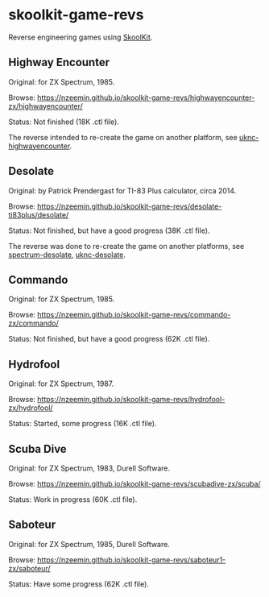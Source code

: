 # skoolkit-game-revs
Reverse engineering games using [SkoolKit](https://github.com/skoolkid/skoolkit).


## Highway Encounter

Original: for ZX Spectrum, 1985.

Browse: https://nzeemin.github.io/skoolkit-game-revs/highwayencounter-zx/highwayencounter/

Status: Not finished (18K .ctl file).

The reverse intended to re-create the game on another platform,
see [uknc-highwayencounter](https://github.com/nzeemin/uknc-highwayencounter).


## Desolate

Original: by Patrick Prendergast for TI-83 Plus calculator, circa 2014.

Browse: https://nzeemin.github.io/skoolkit-game-revs/desolate-ti83plus/desolate/

Status: Not finished, but have a good progress (38K .ctl file).

The reverse was done to re-create the game on another platforms,
see [spectrum-desolate](https://github.com/nzeemin/spectrum-desolate), [uknc-desolate](https://github.com/nzeemin/uknc-desolate).


## Commando

Original: for ZX Spectrum, 1985.

Browse: https://nzeemin.github.io/skoolkit-game-revs/commando-zx/commando/

Status: Not finished, but have a good progress (62K .ctl file).


## Hydrofool

Original: for ZX Spectrum, 1987.

Browse: https://nzeemin.github.io/skoolkit-game-revs/hydrofool-zx/hydrofool/

Status: Started, some progress (16K .ctl file).


## Scuba Dive

Original: for ZX Spectrum, 1983, Durell Software.

Browse: https://nzeemin.github.io/skoolkit-game-revs/scubadive-zx/scuba/

Status: Work in progress (60K .ctl file).


## Saboteur

Original: for ZX Spectrum, 1985, Durell Software.

Browse: https://nzeemin.github.io/skoolkit-game-revs/saboteur1-zx/saboteur/

Status: Have some progress (62K .ctl file).

